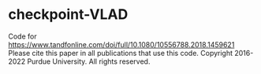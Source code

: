 # checkpoint-VLAD

Code for https://www.tandfonline.com/doi/full/10.1080/10556788.2018.1459621
Please cite this paper in all publications that use this code.
Copyright 2016-2022 Purdue University. All rights reserved.
